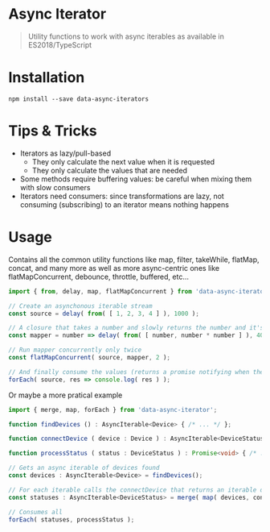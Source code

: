 # Async Iterator

> Utility functions to work with async iterables as available in ES2018/TypeScript

# Installation
```shell
npm install --save data-async-iterators
```

# Tips & Tricks
 - Iterators as lazy/pull-based
    - They only calculate the next value when it is requested
    - They only calculate the values that are needed
 - Some methods require buffering values: be careful when mixing them with slow consumers
 - Iterators need consumers: since transformations are lazy, not consuming (subscribing) to an iterator means nothing happens

# Usage
Contains all the common utility functions like map, filter, takeWhile, flatMap, concat, and many more as well as more async-centric ones
like flatMapConcurrent, debounce, throttle, buffered, etc...

```typescript
import { from, delay, map, flatMapConcurrent } from 'data-async-iterator';

// Create an asynchonous iterable stream
const source = delay( from( [ 1, 2, 3, 4 ] ), 1000 );

// A closure that takes a number and slowly returns the number and it's square
const mapper = number => delay( from( [ number, number * number ] ), 4000 );

// Run mapper concurrently only twice
const flatMapConcurrent( source, mapper, 2 );

// And finally consume the values (returns a promise notifying when the iterator ends)
forEach( source, res => console.log( res ) );
```

Or maybe a more pratical example
```typescript
import { merge, map, forEach } from 'data-async-iterator';

function findDevices () : AsyncIterable<Device> { /* ... */ };

function connectDevice ( device : Device ) : AsyncIterable<DeviceStatus> { /* ... */ };

function processStatus ( status : DeviceStatus ) : Promise<void> { /* ... */ };

// Gets an async iterable of devices found
const devices : AsyncIterable<Device> = findDevices();

// For each iterable calls the connectDevice that returns an iterable documenting the statuses changes of each device
const statuses : AsyncIterable<DeviceStatus> = merge( map( devices, connectDevice ) );

// Consumes all 
forEach( statuses, processStatus );
```

